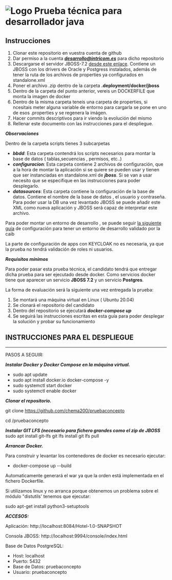 


# ![Logo](https://www.intricom.es/wp-content/uploads/2020/03/cropped-icono.png) Prueba técnica para desarrollador java 


## Instrucciones

1. Clonar este repositorio en vuestra cuenta de github
2. Dar permiso a la cuenta ***desarrollo@intricom.es*** para dicho repositorio
3. Descargarse el servidor JBOSS-7.2 [desde este enlace](https://intricomressources-my.sharepoint.com/:u:/g/personal/bserapio_intricom_es/EfRQTAllZhRPuYdkx76dEkQBsSuDPWte7IX3_uyo7I9HTw?e=lh53D4). Contiene un JBOSS con los drivers de Oracle y Postgress instalados, además de tener la ruta de los archivos de properties ya configurados en standalone.xml
4. Poner el archivo .zip dentro de la carpeta **.deployment/docker/jboss**
5. Dentro de la carpeta del punto anterior, vereis un DOCKERFILE que monta la imagen de docker
6. Dentro de la misma carpeta teneis una carpeta de properties, si ncesitais meter alguna variable de entorno para cargarla se pone en uno de esos .properties y se regenera la imágen.
7. Hacer commits descriptivos para ir viendo la evolución del mismo
8. Rellenar este documento con las instrucciones para el despliegue. 

***Observaciones***

Dentro de la carpeta scripts tienes 3 subcarpetas

* ***bbdd***: Esta carpeta contendrá los scripts necesarios para montar la base de datos ( tablas,secuencias , permisos, etc..)
* ***configuracion***: Esta carpeta contiene 2 archivos de configuración, que a la hora de montar la aplicación si se quiere se pueden usar y tienen que ser instanciadas en standalone.xml de ***jboss***. Si se van a usar necesito que se especifique en las instrucciones para poder desplegarlo.
* ***datasources***: Esta carpeta contiene la configuración de la base de datos. Contiene el nombre de la base de datos , el usuario y contraseña. Para poder usar la DB una vez levantado JBOSS se puede añadir este XML como nueva aplicación y JBOSS será capaz de interpretar este archivo.

Para poder montar un entorno de desarrollo , se puede seguir [la siguiente guía](https://www.caib.es/sites/dgtic/es/estandards_de_desenvolupament/archivopub.do?ctrl=MCRST299ZI339718&id=339718) de configuración para tener un entorno de desarrollo validado por la caib

La parte de configuración de apps con KEYCLOAK no es necesaria, ya que la prueba no tendrá validación de roles ni usuarios.

***Requisitos mínimos***

Para poder pasar esta prueba técnica, el candidato tendrá que entregar dicha prueba para ser ejecutado desde docker.
Como servicios docker tiene que aparecer un servicio **JBOSS 7.2** y un servicio **Postgres**.


La forma de evaluación será la siguiente una vez entregada la prueba:

1. Se montará una máquina virtual en Linux ( Ubuntu 20.04)
2. Se clonará el repositorio del candidato 
3. Dentro del repositorio se ejecutará ***docker-compose up***
4. Se seguirá las instrucciones  escritas en esta guía para poder desplegar la solución y probar su funcionamiento



## INSTRUCCIONES PARA EL DESPLIEGUE
****

PASOS A SEGUIR:


***Instalar Docker y Docker Compose en la máquina virtual.***

* sudo apt update
* sudo apt install docker.io docker-compose -y
* sudo systemctl start docker
* sudo systemctl enable docker


***Clonar el repositorio.***

git clone https://github.com/chema200/pruebaconcepto

cd /pruebaconcepto

***Instalar GIT LFS (necesario para fichero grandes como el zip de JBOSS***
sudo apt install git-lfs
git lfs install
git lfs pull


***Arrancar Docker.***

Para construir y levantar los contenedores de docker es necesario ejecutar:

* docker-compose up --build

Automaticamente generará el war ya que la orden está implementada en el fichero Dockerfile.


Si utilizamos linux y no arranca porque obtenemos un problema sobre el  módulo "distutils' tenemos que ejecutar: 

sudo apt-get install python3-setuptools


***ACCESOS:***

Aplicación: http://localhost:8084/Hotel-1.0-SNAPSHOT

Consola JBOSS: http://localhost:9994/console/index.html


Base de Datos PostgreSQL:
* Host: localhost
* Puerto: 5432
* Base de Datos: pruebaconcepto
* Usuario: pruebaconcepto
